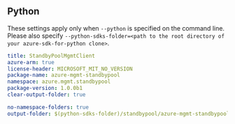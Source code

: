 ## Python

These settings apply only when `--python` is specified on the command line.
Please also specify `--python-sdks-folder=<path to the root directory of your azure-sdk-for-python clone>`.

```yaml $(python)
title: StandbyPoolMgmtClient
azure-arm: true
license-header: MICROSOFT_MIT_NO_VERSION
package-name: azure-mgmt-standbypool
namespace: azure.mgmt.standbypool
package-version: 1.0.0b1
clear-output-folder: true
```

```yaml $(python)
no-namespace-folders: true
output-folder: $(python-sdks-folder)/standbypool/azure-mgmt-standbypool/azure/mgmt/standbypool
```
